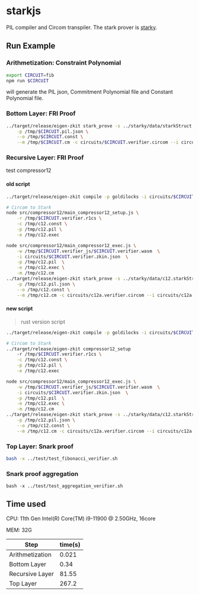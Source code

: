 # starkjs

PIL compiler and Circom transpiler. The stark prover is [starky](../starky).

## Run Example
### Arithmetization: Constraint Polynomial

```bash
export CIRCUIT=fib
npm run $CIRCUIT
```
will generate the PIL json, Commitment Polynomial file and Constant Polynomial file.

### Bottom Layer: FRI Proof

```bash
../target/release/eigen-zkit stark_prove -s ../starky/data/starkStruct.json.gl \
    -p /tmp/$CIRCUIT.pil.json \
    --o /tmp/$CIRCUIT.const \
    --m /tmp/$CIRCUIT.cm -c circuits/$CIRCUIT.verifier.circom --i circuits/$CIRCUIT.verifier.zkin.json
```

### Recursive Layer: FRI Proof
test compressor12
#### old script
```bash
../target/release/eigen-zkit compile -p goldilocks -i circuits/$CIRCUIT.verifier.circom -l node_modules/pil-stark/circuits.gl --O2=full -o /tmp/

# Circom to Stark  
node src/compressor12/main_compressor12_setup.js \
    -r /tmp/$CIRCUIT.verifier.r1cs \
    -c /tmp/c12.const \
    -p /tmp/c12.pil \
    -e /tmp/c12.exec

node src/compressor12/main_compressor12_exec.js \
    -w /tmp/$CIRCUIT.verifier_js/$CIRCUIT.verifier.wasm  \
    -i circuits/$CIRCUIT.verifier.zkin.json  \
    -p /tmp/c12.pil  \
    -e /tmp/c12.exec \
    -m /tmp/c12.cm
../target/release/eigen-zkit stark_prove -s ../starky/data/c12.starkStruct.json \
    -p /tmp/c12.pil.json \
    --o /tmp/c12.const \
    --m /tmp/c12.cm -c circuits/c12a.verifier.circom --i circuits/c12a.verifier.zkin.json --norm_stage
```


#### new script
> rust version script
```bash
../target/release/eigen-zkit compile -p goldilocks -i circuits/$CIRCUIT.verifier.circom -l node_modules/pil-stark/circuits.gl --O2=full -o /tmp/

# Circom to Stark  
../target/release/eigen-zkit compressor12_setup 
    -r /tmp/$CIRCUIT.verifier.r1cs \
    -c /tmp/c12.const \
    -p /tmp/c12.pil \
    -e /tmp/c12.exec

node src/compressor12/main_compressor12_exec.js \
    -w /tmp/$CIRCUIT.verifier_js/$CIRCUIT.verifier.wasm  \
    -i circuits/$CIRCUIT.verifier.zkin.json  \
    -p /tmp/c12.pil  \
    -e /tmp/c12.exec \
    -m /tmp/c12.cm
../target/release/eigen-zkit stark_prove -s ../starky/data/c12.starkStruct.json \
    -p /tmp/c12.pil.json \
    --o /tmp/c12.const \
    --m /tmp/c12.cm -c circuits/c12a.verifier.circom --i circuits/c12a.verifier.zkin.json --norm_stage
```






### Top Layer: Snark proof
```bash
bash -x ../test/test_fibonacci_verifier.sh
```

### Snark proof aggregation

```
bash -x ../test/test_aggregation_verifier.sh
```

## Time used

CPU: 11th Gen Intel(R) Core(TM) i9-11900 @ 2.50GHz, 16core

MEM: 32G

| Step            | time(s) |
| ---             | ---     |
| Arithmetization | 0.021   |
| Bottom Layer    | 0.34    |
| Recursive Layer | 81.55   |
| Top Layer    | 267.2   |
